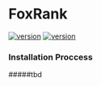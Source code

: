 # FoxRank
[![version](https://img.shields.io/badge/version-0.0.0.3-blue)](https://github.com/Foxikle/FoxRank/releases/tag/Beat)
[![version](https://img.shields.io/badge/release-null-blue)]()
### Installation Proccess
#####tbd
